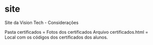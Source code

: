 # site
 Site da Vision Tech - Considerações

 Pasta certificados = Fotos dos certificados
 Arquivo certificados.html = Local com os códigos dos certificados dos alunos.
 